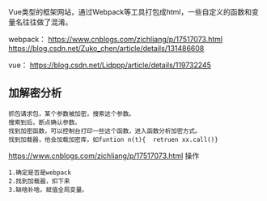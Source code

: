 Vue类型的框架网站，通过Webpack等工具打包成html，一些自定义的函数和变量名往往做了混淆。

webpack：
<https://www.cnblogs.com/zichliang/p/17517073.html>
<https://blog.csdn.net/Zuko_chen/article/details/131486608>

vue：
<https://blog.csdn.net/Lidppp/article/details/119732245>


## **加解密分析**
```
抓包请求包，某个参数被加密，搜索这个参数。
搜索到后，断点确认参数。
找到加密函数，可以控制台打印一些这个函数，进入函数分析加密方式。
找到加载器，他会加载加密库，如funtion n(t){  retruen xx.call()}  
```
<https://www.cnblogs.com/zichliang/p/17517073.html>
操作
```
1.确定是否是webpack
2.找到加载器，扣下来
3.缺啥补啥。赋值全局变量。
```